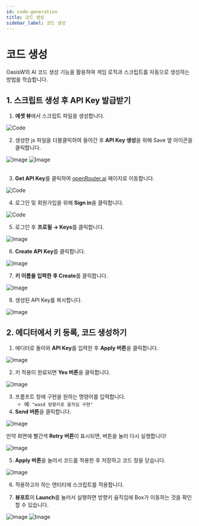 ```yaml
---
id: code-generation
title: 코드 생성
sidebar_label: 코드 생성
---
```


# 코드 생성

OasisW의 AI 코드 생성 기능을 활용하여 게임 로직과 스크립트를 자동으로 생성하는 방법을 학습합니다.

## 1. 스크립트 생성 후 API Key 발급받기

1. **에셋 뷰**에서 스크립트 파일을 생성합니다.

![Code](/img/usage-guide/13_1.png)

2. 생성한 js 파일을 더블클릭하여 들어간 후 **API Key 생성**을 위해 Save 옆 아이콘을 클릭합니다.

<div style={{display: 'flex', gap: '10px'}}>
  <img src="/img/usage-guide/13_3.png" alt="Image" style={{maxWidth: '25%'}} />
  <img src="/img/usage-guide/13_4.png" alt="Image" style={{maxWidth: '65%'}} />
</div>
<br />

3. **Get API Key**를 클릭하여 [openRouter.ai](https://openrouter.ai/) 페이지로 이동합니다.  

![Code](/img/usage-guide/13_5.png)

 
4. 로그인 및 회원가입을 위해 **Sign in**을 클릭합니다.

![Code](/img/usage-guide/13_6.png)

5. 로그인 후 **프로필 → Keys**를 클릭합니다.

![Image](/img/usage-guide/13_7.png)

6. **Create API Key**를 클릭합니다.

![Image](/img/usage-guide/13_8.png)

7. **키 이름을 입력한 후 Create**를 클릭합니다.

![Image](/img/usage-guide/13_9.png)

8. 생성된 API Key를 복사합니다.

![Image](/img/usage-guide/13_10.png)

## 2. 에디터에서 키 등록, 코드 생성하기

1. 에디터로 돌아와 **API Key**를 입력한 후 **Apply 버튼**을 클릭합니다.

![Image](/img/usage-guide/13_11.png)

2. 키 적용이 완료되면 **Yes 버튼**을 클릭합니다.

![Image](/img/usage-guide/13_12.png)

3. 프롬프트 창에 구현을 원하는 명령어를 입력합니다.  
   - 예: `"wasd 방향키로 움직임 구현"`  
4. **Send 버튼**을 클릭합니다.   

![Image](/img/usage-guide/13_13.png)

만약 화면에 빨간색 **Retry 버튼**이 표시되면, 버튼을 눌러 다시 실행합니다!

![Image](/img/usage-guide/13_14.png)

5. **Apply 버튼**을 눌러서 코드를 적용한 후 저장하고 코드 창을 닫습니다.

![Image](/img/usage-guide/13_15.png)

6. 적용하고자 하는 엔티티에 스크립트를 적용합니다.

7. **뷰포트**의 **Launch**를 눌러서 실행하면 방향키 움직임에 Box가 이동하는 것을 확인할 수 있습니다.

<div style={{display: 'flex', gap: '10px'}}>
  <img src="/img/usage-guide/13_16_1.png" alt="Image" style={{maxWidth: '45%'}} />
  <img src="/img/usage-guide/13_16_3.png" alt="Image" style={{maxWidth: '45%'}} />
</div>

<!-- ## 활용 팁

- 명확하고 구체적인 요구사항 작성
- 기존 코드와의 호환성 고려
- 단계적 기능 구현
- 코드 리뷰 및 테스트 수행  -->